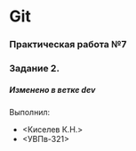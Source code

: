 # Git
### Практическая работа №7
### Задание 2.
##### Изменено в ветке dev
Выполнил:
* <Киселев К.Н.>
* <УВПв-321>
